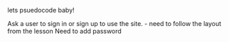 lets psuedocode baby!


Ask a user to sign in or sign up to use the site. 
	- need to follow the layout from the lesson
Need to add password


